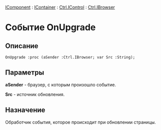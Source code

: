 ﻿---
Link: Com.Ctrl.IBrowser.@OnUpgrade
---

[IComponent](topic:Com.Custom.ComClasses.IComponent.Default) :
[IContainer](topic:Com.Custom.ComClasses.IContainer.Default) :
[Ctrl.IControl](topic:Com.Custom.ComClasses.Ctrl.IControl.Default) :
[Ctrl.IBrowser](Default)

# Событие OnUpgrade

## Описание

    OnUpgrade :proc (aSender :Ctrl.IBrowser; var Src :String);

## Параметры

**aSender** - браузер, с которым произошло событие.

**Src** - источник обновления.

## Назначение

Обработчик события, которое происходит при обновлении страницы.



